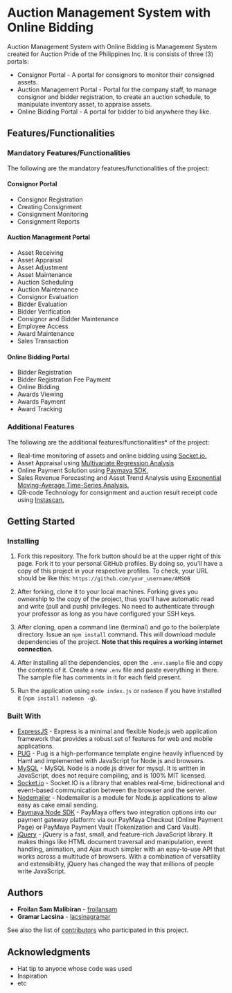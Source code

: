 # Auction Management System with Online Bidding

Auction Management System with Online Bidding is Management System created for Auction Pride of the Philippines Inc.
It is consists of three (3) portals:

* Consignor Portal - A portal for consignors to monitor their consigned assets.
* Auction Management Portal - Portal for the company staff, to manage consignor and bidder registration, to create an auction schedule, to manipulate inventory asset, to appraise assets.
* Online Bidding Portal - A portal for bidder to bid anywhere they like.

## Features/Functionalities

### Mandatory Features/Functionalities
The following are the mandatory features/functionalities of the project:

#### Consignor Portal

* Consignor Registration
* Creating Consignment
* Consignment Monitoring
* Consignment Reports

#### Auction Management Portal

* Asset Receiving
* Asset Appraisal
* Asset Adjustment
* Asset Maintenance
* Auction Scheduling
* Auction Maintenance
* Consignor Evaluation
* Bidder Evaluation
* Bidder Verification
* Consignor and Bidder Maintenance
* Employee Access
* Award Maintenance
* Sales Transaction

#### Online Bidding Portal

* Bidder Registration
* Bidder Registration Fee Payment
* Online Bidding
* Awards Viewing
* Awards Payment
* Award Tracking


### Additional Features
The following are the additional features/functionalities* of the project:

* Real-time monitoring of assets and online bidding using [Socket.io.](https://socket.io/)
* Asset Appraisal using [Multivariate Regression Analysis](https://www.npmjs.com/package/ml-regression-multivariate-linear)
* Online Payment Solution using [Paymaya SDK.](https://developers.paymaya.com)
* Sales Revenue Forecasting and Asset Trend Analysis using [Exponential Moving-Average Time-Series Analysis.](https://www.npmjs.com/package/moving-average)
* QR-code Technology for consignment and auction result receipt code using [Instascan.](https://github.com/schmich/instascan)

## Getting Started

### Installing

1. Fork this repository. The fork button should be at the upper right of this page. Fork it to your personal GitHub profiles. By doing so, you'll have a copy of this project in your respective profiles. To check, your URL should be like this: `https://github.com/your_username/AMSOB`

2. After forking, clone it to your local machines. Forking gives you ownership to the copy of the project, thus you'll have automatic read and write (pull and push) privileges. No need to authenticate through your professor as long as you have configured your SSH keys.

3. After cloning, open a command line (terminal) and go to the boilerplate directory. Issue an `npm install` command. This will download module dependencies of the project. **Note that this requires a working internet connection**.

4. After installing all the dependencies, open the `.env.sample` file and copy the contents of it. Create a new `.env` file and paste everything in there. The sample file has comments in it for each field present.

5. Run the application using `node index.js` or `nodemon` if you have installed it (`npm install nodemon -g`).

### Built With

* [ExpressJS](https://expressjs.com/) - Express is a minimal and flexible Node.js web application framework that provides a robust set of features for web and mobile applications.
* [PUG](https://pugjs.org/api/getting-started.html) - Pug is a high-performance template engine heavily influenced by Haml and implemented with JavaScript for Node.js and browsers.
* [MySQL](https://www.npmjs.com/package/mysql) - MySQL Node is a node.js driver for mysql. It is written in JavaScript, does not require compiling, and is 100% MIT licensed.
* [Socket.io](https://socket.io/) - Socket.IO is a library that enables real-time, bidirectional and event-based communication between the browser and the server.
* [Nodemailer](https://nodemailer.com/) - Nodemailer is a module for Node.js applications to allow easy as cake email sending.
* [Paymaya Node SDK](https://developers.paymaya.com/) - PayMaya offers two integration options into our payment gateway platform: via our PayMaya Checkout (Online Payment Page) or PayMaya Payment Vault (Tokenization and Card Vault).
* [jQuery](https://jquery.com/) - jQuery is a fast, small, and feature-rich JavaScript library. It makes things like HTML document traversal and manipulation, event handling, animation, and Ajax much simpler with an easy-to-use API that works across a multitude of browsers. With a combination of versatility and extensibility, jQuery has changed the way that millions of people write JavaScript.

## Authors

* **Froilan Sam Malibiran** - [froilansam](https://github.com/froilansam)
* **Gramar Lacsina** - [lacsinagramar](https://github.com/lacsinagramar)

See also the list of [contributors](https://github.com/AMSOB/contributors) who participated in this project.

## Acknowledgments

* Hat tip to anyone whose code was used
* Inspiration
* etc
